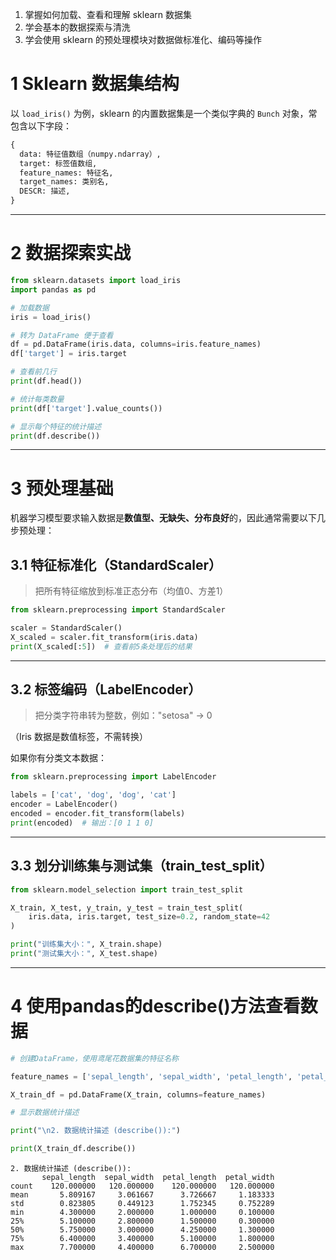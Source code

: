 1. 掌握如何加载、查看和理解 sklearn 数据集
2. 学会基本的数据探索与清洗
3. 学会使用 sklearn 的预处理模块对数据做标准化、编码等操作
# 1 Sklearn 数据集结构

以 `load_iris()` 为例，sklearn 的内置数据集是一个类似字典的 `Bunch` 对象，常包含以下字段：

```python
{
  data: 特征值数组（numpy.ndarray）,
  target: 标签值数组,
  feature_names: 特征名,
  target_names: 类别名,
  DESCR: 描述,
}
```

---

# 2 数据探索实战

```python
from sklearn.datasets import load_iris
import pandas as pd

# 加载数据
iris = load_iris()

# 转为 DataFrame 便于查看
df = pd.DataFrame(iris.data, columns=iris.feature_names)
df['target'] = iris.target

# 查看前几行
print(df.head())

# 统计每类数量
print(df['target'].value_counts())

# 显示每个特征的统计描述
print(df.describe())
```

---

# 3 预处理基础

机器学习模型要求输入数据是**数值型、无缺失、分布良好**的，因此通常需要以下几步预处理：

## 3.1 特征标准化（StandardScaler）

> 把所有特征缩放到标准正态分布（均值0、方差1）

```python
from sklearn.preprocessing import StandardScaler

scaler = StandardScaler()
X_scaled = scaler.fit_transform(iris.data)
print(X_scaled[:5])  # 查看前5条处理后的结果
```

---

## 3.2 标签编码（LabelEncoder）

> 把分类字符串转为整数，例如："setosa" -> 0

（Iris 数据是数值标签，不需转换）

如果你有分类文本数据：

```python
from sklearn.preprocessing import LabelEncoder

labels = ['cat', 'dog', 'dog', 'cat']
encoder = LabelEncoder()
encoded = encoder.fit_transform(labels)
print(encoded)  # 输出：[0 1 1 0]
```

---

## 3.3 划分训练集与测试集（train_test_split）

```python
from sklearn.model_selection import train_test_split

X_train, X_test, y_train, y_test = train_test_split(
    iris.data, iris.target, test_size=0.2, random_state=42
)

print("训练集大小：", X_train.shape)
print("测试集大小：", X_test.shape)
```

---

# 4 使用pandas的describe()方法查看数据
``` python
# 创建DataFrame，使用鸢尾花数据集的特征名称

feature_names = ['sepal_length', 'sepal_width', 'petal_length', 'petal_width']

X_train_df = pd.DataFrame(X_train, columns=feature_names)

# 显示数据统计描述

print("\n2. 数据统计描述 (describe()):")

print(X_train_df.describe())
```

```
2. 数据统计描述 (describe()):
       sepal_length  sepal_width  petal_length  petal_width
count    120.000000   120.000000    120.000000   120.000000
mean       5.809167     3.061667      3.726667     1.183333
std        0.823805     0.449123      1.752345     0.752289
min        4.300000     2.000000      1.000000     0.100000
25%        5.100000     2.800000      1.500000     0.300000
50%        5.750000     3.000000      4.250000     1.300000
75%        6.400000     3.400000      5.100000     1.800000
max        7.700000     4.400000      6.700000     2.500000
```


